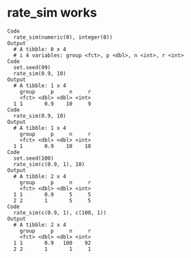 # rate_sim works

    Code
      rate_sim(numeric(0), integer(0))
    Output
      # A tibble: 0 x 4
      # i 4 variables: group <fct>, p <dbl>, n <int>, r <int>
    Code
      set.seed(99)
      rate_sim(0.9, 10)
    Output
      # A tibble: 1 x 4
        group     p     n     r
        <fct> <dbl> <dbl> <int>
      1 1       0.9    10     9
    Code
      rate_sim(0.9, 10)
    Output
      # A tibble: 1 x 4
        group     p     n     r
        <fct> <dbl> <dbl> <int>
      1 1       0.9    10    10
    Code
      set.seed(100)
      rate_sim(c(0.9, 1), 10)
    Output
      # A tibble: 2 x 4
        group     p     n     r
        <fct> <dbl> <dbl> <int>
      1 1       0.9     5     5
      2 2       1       5     5
    Code
      rate_sim(c(0.9, 1), c(100, 1))
    Output
      # A tibble: 2 x 4
        group     p     n     r
        <fct> <dbl> <dbl> <int>
      1 1       0.9   100    92
      2 2       1       1     1

